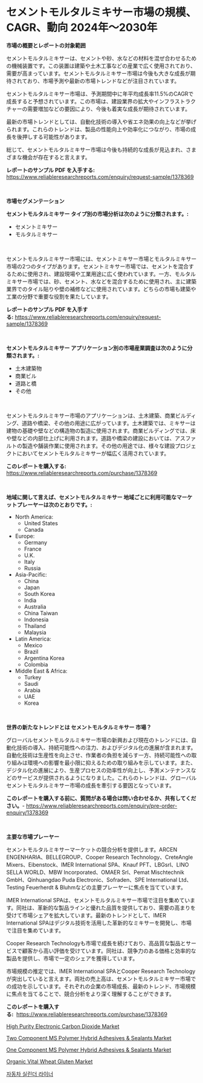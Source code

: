<p><h1>セメントモルタルミキサー市場の規模、CAGR、動向 2024年〜2030年</h1></p><p><strong>市場の概要とレポートの対象範囲</strong></p>
<p><p>セメントモルタルミキサーは、セメントや砂、水などの材料を混ぜ合わせるための機械装置です。この装置は建築や土木工事などの産業で広く使用されており、需要が高まっています。セメントモルタルミキサー市場は今後も大きな成長が期待されており、市場予測や最新の市場トレンドなどが注目されています。</p><p>セメントモルタルミキサー市場は、予測期間中に年平均成長率11.5%のCAGRで成長すると予想されています。この市場は、建設業界の拡大やインフラストラクチャーの需要増加などの要因により、今後も着実な成長が期待されています。</p><p>最新の市場トレンドとしては、自動化技術の導入や省エネ効果の向上などが挙げられます。これらのトレンドは、製品の性能向上や効率化につながり、市場の成長を後押しする可能性があります。</p><p>総じて、セメントモルタルミキサー市場は今後も持続的な成長が見込まれ、さまざまな機会が存在すると言えます。</p></p>
<p><strong>レポートのサンプル PDF を入手する:</strong> <a href="https://www.reliableresearchreports.com/enquiry/request-sample/1378369">https://www.reliableresearchreports.com/enquiry/request-sample/1378369</a></p>
<p>&nbsp;</p>
<p><strong>市場セグメンテーション</strong></p>
<p><strong>セメントモルタルミキサー タイプ別の市場分析は次のように分類されます。:</strong></p>
<p><ul><li>セメントミキサー</li><li>モルタルミキサー</li></ul></p>
<p>&nbsp;</p>
<p><p>セメントモルタルミキサー市場には、セメントミキサー市場とモルタルミキサー市場の2つのタイプがあります。セメントミキサー市場では、セメントを混合するために使用され、建設現場や工業用途に広く使われています。一方、モルタルミキサー市場では、砂、セメント、水などを混合するために使用され、主に建築業界でのタイル貼りや壁の補修などに使用されています。どちらの市場も建築や工業の分野で重要な役割を果たしています。</p></p>
<p><strong>レポートのサンプル PDF を入手する:</strong>&nbsp;<a href="https://www.reliableresearchreports.com/enquiry/request-sample/1378369">https://www.reliableresearchreports.com/enquiry/request-sample/1378369</a></p>
<p>&nbsp;</p>
<p><strong> セメントモルタルミキサー アプリケーション別の市場産業調査は次のように分類されます。:</strong></p>
<p><ul><li>土木建築物</li><li>商業ビル</li><li>道路と橋</li><li>その他</li></ul></p>
<p>&nbsp;</p>
<p><p>セメントモルタルミキサー市場のアプリケーションは、土木建築、商業ビルディング、道路や橋梁、その他の用途に広がっています。土木建築では、ミキサーは建物の基礎や壁などの構造物の製造に使用されます。商業ビルディングでは、床や壁などの内部仕上げに利用されます。道路や橋梁の建設においては、アスファルトの製造や舗装作業に使用されます。その他の用途では、様々な建設プロジェクトにおいてセメントモルタルミキサーが幅広く活用されています。</p></p>
<p><strong>このレポートを購入する:</strong>&nbsp; <a href="https://www.reliableresearchreports.com/purchase/1378369">https://www.reliableresearchreports.com/purchase/1378369</a></p>
<p>&nbsp;</p>
<p><strong>地域に関して言えば、セメントモルタルミキサー 地域ごとに利用可能なマーケットプレーヤーは次のとおりです。:</strong></p>
<p><ul>
    <li>
        North America:
        <ul>
            <li>United States</li>
            <li>Canada</li>
        </ul>
    </li>
    <li>
        Europe:
        <ul>
            <li>Germany</li>
            <li>France</li>
            <li>U.K.</li>
            <li>Italy</li>
            <li>Russia</li>
        </ul>
    </li>
    <li>
        Asia-Pacific:
        <ul>
            <li>China</li>
            <li>Japan</li>
            <li>South Korea</li>
            <li>India</li>
            <li>Australia</li>
            <li>China Taiwan</li>
            <li>Indonesia</li>
            <li>Thailand</li>
            <li>Malaysia</li>
        </ul>
    </li>
    <li>
        Latin America:
        <ul>
            <li>Mexico</li>
            <li>Brazil</li>
            <li>Argentina Korea</li>
            <li>Colombia</li>
        </ul>
    </li>
    <li>
        Middle East & Africa:
        <ul>
            <li>Turkey</li>
            <li>Saudi</li>
            <li>Arabia</li>
            <li>UAE</li>
            <li>Korea</li>
        </ul>
    </li>
    </ul></p>
<p>&nbsp;</p>
<p><strong>世界の新たなトレンドとは セメントモルタルミキサー 市場？</strong></p>
<p><p>グローバルセメントモルタルミキサー市場の新興および現在のトレンドには、自動化技術の導入、持続可能性への注力、およびデジタル化の進展が含まれます。自動化技術は生産性を向上させ、作業者の負担を減らす一方、持続可能性への取り組みは環境への影響を最小限に抑えるための取り組みを示しています。また、デジタル化の進展により、生産プロセスの効率性が向上し、予測メンテナンスなどのサービスが提供されるようになりました。これらのトレンドは、グローバルセメントモルタルミキサー市場の成長を牽引する要因となっています。</p></p>
<p><strong>このレポートを購入する前に、質問がある場合は問い合わせるか、共有してください。</strong>- <a href="https://www.reliableresearchreports.com/enquiry/pre-order-enquiry/1378369">https://www.reliableresearchreports.com/enquiry/pre-order-enquiry/1378369</a></p>
<p>&nbsp;</p>
<p><strong>主要な市場プレーヤー</strong></p>
<p><p>セメントモルタルミキサーマーケットの競合分析を提供します。ARCEN ENGENHARIA、BELLEGROUP、Cooper Research Technology、CreteAngle Mixers、Eibenstock、IMER International SPA、Knauf PFT、LBGsrl、LINO SELLA WORLD、MBW Incorporated、OMAER Srl、Pemat Mischtechnik GmbH、Qinhuangdao Puda Electronic、Sofraden、SPE International Ltd、Testing Feuerherdt & Bluhmなどの主要プレーヤーに焦点を当てています。</p><p>IMER International SPAは、セメントモルタルミキサー市場で注目を集めています。同社は、革新的な製品ラインと優れた品質を提供しており、需要の高まりを受けて市場シェアを拡大しています。最新のトレンドとして、IMER International SPAはデジタル技術を活用した革新的なミキサーを開発し、市場で注目を集めています。</p><p>Cooper Research Technologyも市場で成長を続けており、高品質な製品とサービスで顧客から高い評価を受けています。同社は、競争力のある価格と効率的な製品を提供し、市場で一定のシェアを獲得しています。</p><p>市場規模の推定では、IMER International SPAとCooper Research Technologyが突出していると言えます。両社の売上高は、セメントモルタルミキサー市場での成功を示しています。それぞれの企業の市場成長、最新のトレンド、市場規模に焦点を当てることで、競合分析をより深く理解することができます。</p></p>
<p><strong>このレポートを購入する:</strong>&nbsp;&nbsp;<a href="https://www.reliableresearchreports.com/purchase/1378369">https://www.reliableresearchreports.com/purchase/1378369</a></p>
<p><p><a href="https://issuu.com/reportprime-2/docs/high-purity-electronic-carbon-dioxide-market-size-">High Purity Electronic Carbon Dioxide Market</a></p><p><a href="https://github.com/redneck06/Market-Research-Report-List-2/blob/main/two-component-ms-polymer-hybrid-adhesives-sealants-market.md">Two Component MS Polymer Hybrid Adhesives & Sealants Market</a></p><p><a href="https://github.com/nicoletavirag/Market-Research-Report-List-2/blob/main/one-component-ms-polymer-hybrid-adhesives-sealants-market.md">One Component MS Polymer Hybrid Adhesives & Sealants Market</a></p><p><a href="https://view.publitas.com/reportprime-1/global-organic-vital-wheat-gluten-market-size-and-market-trends-insights-and-projections-from-2024-to-2031/">Organic Vital Wheat Gluten Market</a></p><p><a href="https://github.com/vs019sa3m8x/Market-Research-Report-List-1/blob/main/3926617175.md">자동차 실린더 라이너</a></p></p>